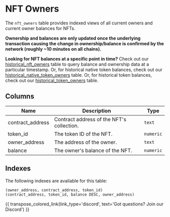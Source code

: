 # NFT Owners

The `nft_owners` table provides indexed views of all current owners and current owner balances for NFTs. 

**Ownership and balances are only updated once the underlying transaction causing the change in ownership/balance is confirmed by the network (roughly ~10 minutes on all chains).**

**Looking for NFT balances at a specific point in time?** Check out our [historical_nft_owners](historical_nft_owners.md) table to query balance and ownership data at a particular timestamp.  Or, for historical native token balances, check out our [historical_native_token_owners](historical_native_token_owners.md) table.  Or, for historical token balances, check out our [historical_token_owners](historical_token_owners.md) table.

## Columns
| Name                | Description                                                                 | Type        |
| --------- | --------- | --------------------------------------------------------------------------- |
| contract_address | Contract address of the NFT's collection. | `text` |
| token_id | The token ID of the NFT. | `numeric` |
| owner_address | The address of the owner. | `text` |
| balance | The owner's balance of the NFT. | `numeric` |

## Indexes
The following indexes are available for this table:
```
(owner_address, contract_address, token_id)
(contract_address, token_id, balance DESC, owner_address)
```

{{ transpose_colored_link(link_type='discord', text='Got questions?  Join our Discord') }}

